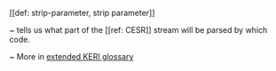 [[def: strip-parameter, strip parameter]]

~ tells us what part of the [[ref: CESR]] stream will be parsed by which code.

~ More in <a href="https://weboftrust.github.io/WOT-terms/docs/glossary/strip-parameter">extended KERI glossary</a>
